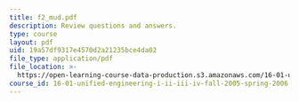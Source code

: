 ```yaml
---
title: f2_mud.pdf
description: Review questions and answers.
type: course
layout: pdf
uid: 19a57df9317e4570d2a21235bce4da02
file_type: application/pdf
file_location: >-
  https://open-learning-course-data-production.s3.amazonaws.com/16-01-unified-engineering-i-ii-iii-iv-fall-2005-spring-2006/19a57df9317e4570d2a21235bce4da02_f2_mud.pdf
course_id: 16-01-unified-engineering-i-ii-iii-iv-fall-2005-spring-2006
---
```

